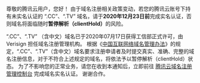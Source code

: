 尊敬的腾讯云用户，您好！
由于域名注册相关政策变动，若您的腾讯云账号下持有未实名认证的 “.CC”、“.TV” 域名，请于<strong>2020年12月23日前</strong>完成实名认证，否则域名将面临随时<strong>暂停解析（clientHold）</strong>的风险。

“.CC”、“.TV” （含中文）域名已于2020年07月17日获得工信部正式许可，由 Verisign 担任域名注册管理机构。
根据《[中国互联网络域名管理办法](http://www.gov.cn/gongbao/content/2005/content_64290.htm)》的规定，“.CC”、“.TV”（含中文）域名要求注册申请者及时提交真实、准确、完整的域名注册信息，对于不符合上述规定的域名，将依法予以暂停解析（clientHold）状态。 
为了不影响您的正常业务，请您在收到本通知后，立即前往 [腾讯云域名注册管理控制台](https://console.cloud.tencent.com/domain) 完成域名实名认证。 谢谢合作。



